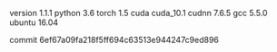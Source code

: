 version 1.1.1
python 3.6
torch 1.5
cuda cuda_10.1
cudnn 7.6.5
gcc 5.5.0
ubuntu 16.04

commit 6ef67a09fa218f5ff694c63513e944247c9ed896